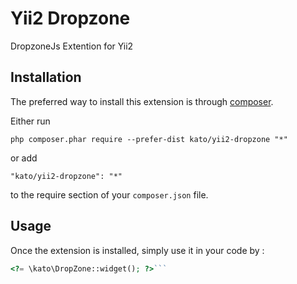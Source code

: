 Yii2 Dropzone
=============
DropzoneJs Extention for Yii2

Installation
------------

The preferred way to install this extension is through [composer](http://getcomposer.org/download/).

Either run

```
php composer.phar require --prefer-dist kato/yii2-dropzone "*"
```

or add

```
"kato/yii2-dropzone": "*"
```

to the require section of your `composer.json` file.


Usage
-----

Once the extension is installed, simply use it in your code by  :

```php
<?= \kato\DropZone::widget(); ?>```